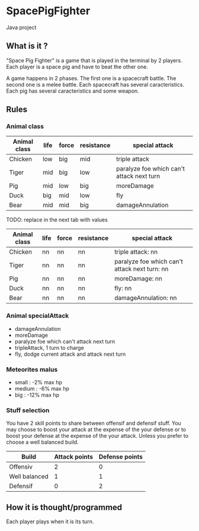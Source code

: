 # SpacePigFighter
Java project

## What is it ?
"Space Pig Fighter" is a game that is played in the terminal by 2 players. Each player is a space pig and have to beat the other one. 

A game happens in 2 phases. The first one is a spacecraft battle. The second one is a melee battle.
Each spacecraft has several caracteristics. 
Each pig has several caracteristics and some weapon. 


## Rules

### Animal class

|Animal class | life | force | resistance | special attack |
|---|---|---|---|---|
|Chicken | low | big | mid | triple attack |
|Tiger | mid | big | low | paralyze foe which can't attack next turn |
|Pig | mid | low | big | moreDamage |
|Duck | big | mid | low | fly |
|Bear | mid | mid | big | damageAnnulation |

TODO: replace <nn> in the next tab with values

|Animal class | life | force | resistance | special attack |
|---|---|---|---|---|
|Chicken | nn | nn | nn | triple attack: nn |
|Tiger | nn | nn | nn | paralyze foe which can't attack next turn: nn |
|Pig | nn | nn | nn | moreDamage: nn |
|Duck | nn | nn | nn | fly: nn |
|Bear | nn | nn | nn | damageAnnulation: nn |


### Animal specialAttack

- damageAnnulation
- moreDamage
- paralyze foe which can't attack next turn
- tripleAttack, 1 turn to charge
- fly, dodge current attack and attack next turn


### Meteorites malus
- small : -2% max hp
- medium : -6% max hp
- big : -12% max hp


### Stuff selection
You have 2 skill points to share between offensif and defensif stuff. You may choose to boost your attack at the expense of the your defense or to boost your defense at the expense of the your attack. Unless you prefer to choose a well balanced build.

|Build | Attack points | Defense points |
|---|---|---|
|Offensiv | 2 | 0 |
|Well balanced | 1 | 1 |
|Defensif | 0 | 2 |


## How it is thought/programmed

Each player plays when it is its turn.



